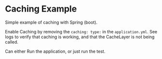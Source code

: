 # Caching Example #

Simple example of caching with Spring (boot). 

Enable Caching by removing the `caching: type:` in the `application.yml`. See logs to verify that caching is working, and that the CacheLayer is not being called.

Can either Run the application, or just run the test. 
